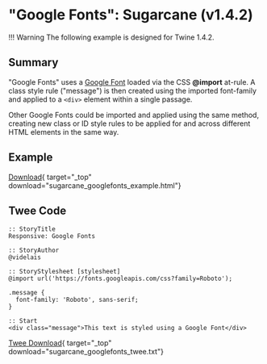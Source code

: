 # "Google Fonts": Sugarcane (v1.4.2)

!!! Warning
    The following example is designed for Twine 1.4.2.

## Summary

"Google Fonts" uses a [Google Font](https://fonts.google.com/) loaded via the CSS **@import** at-rule. A class style rule ("message") is then created using the imported font-family and applied to a `<div>` element within a single passage.

Other Google Fonts could be imported and applied using the same method, creating new class or ID style rules to be applied for and across different HTML elements in the same way.

## Example

[Download](sugarcane_googlefonts_example.html){ target="_top" download="sugarcane_googlefonts_example.html"}

## Twee Code

```twee
:: StoryTitle
Responsive: Google Fonts

:: StoryAuthor
@videlais

:: StoryStylesheet [stylesheet]
@import url('https://fonts.googleapis.com/css?family=Roboto');

.message {
  font-family: 'Roboto', sans-serif;
}

:: Start
<div class="message">This text is styled using a Google Font</div>

```

[Twee Download](sugarcane_googlefonts_twee.txt){ target="_top" download="sugarcane_googlefonts_twee.txt"}
